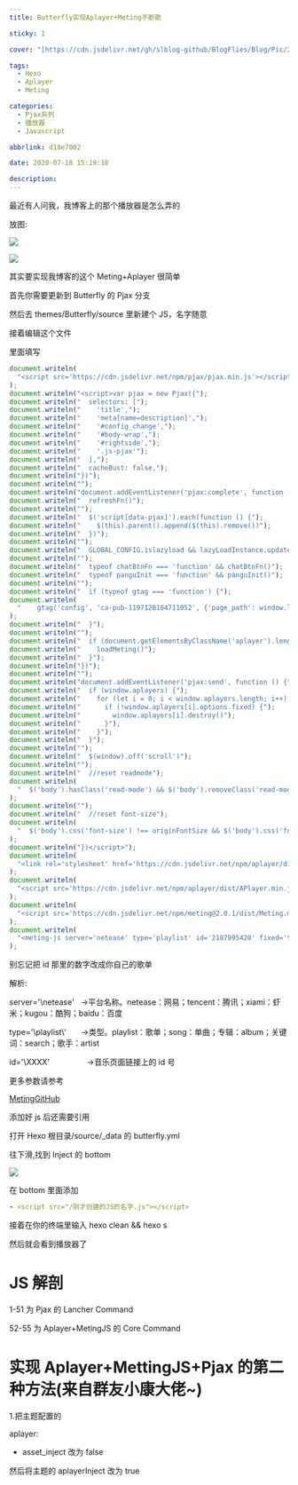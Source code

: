 ```yaml
---
title: Butterfly实现Aplayer+Meting不断歌

sticky: 1

cover: "[https://cdn.jsdelivr.net/gh/slblog-github/BlogFlies/Blog/Pic/2718Cover.png](https://cdn.jsdelivr.net/gh/slblog-github/BlogFlies/Blog/Pic/2718Cover.png)"

tags:
  - Hexo
  - Aplayer
  - Meting

categories:
  - Pjax系列
  - 播放器
  - Javascript

abbrlink: d18e7002

date: 2020-07-18 15:19:10

description:
---
```


最近有人问我，我博客上的那个播放器是怎么弄的

放图:

![](https://cdn.jsdelivr.net/gh/slblog-github/BlogFlies/Blog/Pic/image-20200718152748692.png#alt=image-20200718152748692)

![](https://cdn.jsdelivr.net/gh/slblog-github/BlogFlies/Blog/Pic/image-20200718152758273.png#alt=image-20200718152758273)

其实要实现我博客的这个 Meting+Aplayer 很简单

首先你需要更新到 Butterfly 的 Pjax 分支

然后去 themes/Butterfly/source 里新建个 JS，名字随意

接着编辑这个文件

里面填写

```javascript
document.writeln(
  "<script src='https://cdn.jsdelivr.net/npm/pjax/pjax.min.js'></script>"
);
document.writeln("<script>var pjax = new Pjax({");
document.writeln("  selectors: [");
document.writeln("    'title',");
document.writeln("    'meta[name=description]',");
document.writeln("    '#config_change',");
document.writeln("    '#body-wrap',");
document.writeln("    '#rightside',");
document.writeln("    '.js-pjax'");
document.writeln("  ],");
document.writeln("  cacheBust: false,");
document.writeln("})");
document.writeln("");
document.writeln("document.addEventListener('pjax:complete', function () {");
document.writeln("  refreshFn()");
document.writeln("");
document.writeln("  $('script[data-pjax]').each(function () {");
document.writeln("    $(this).parent().append($(this).remove())");
document.writeln("  })");
document.writeln("");
document.writeln("  GLOBAL_CONFIG.islazyload && lazyLoadInstance.update()");
document.writeln("");
document.writeln("  typeof chatBtnFn === 'function' && chatBtnFn()");
document.writeln("  typeof panguInit === 'function' && panguInit()");
document.writeln("");
document.writeln("  if (typeof gtag === 'function') {");
document.writeln(
  "    gtag('config', 'ca-pub-1197128104711052', {'page_path': window.location.pathname});"
);
document.writeln("  }");
document.writeln("");
document.writeln("  if (document.getElementsByClassName('aplayer').length){");
document.writeln("    loadMeting()");
document.writeln("  }");
document.writeln("})");
document.writeln("");
document.writeln("document.addEventListener('pjax:send', function () {");
document.writeln("  if (window.aplayers) {");
document.writeln("    for (let i = 0; i < window.aplayers.length; i++) {");
document.writeln("      if (!window.aplayers[i].options.fixed) {");
document.writeln("        window.aplayers[i].destroy()");
document.writeln("      }");
document.writeln("    }");
document.writeln("  }");
document.writeln("");
document.writeln("  $(window).off('scroll')");
document.writeln("");
document.writeln("  //reset readmode");
document.writeln(
  "  $('body').hasClass('read-mode') && $('body').removeClass('read-mode')"
);
document.writeln("");
document.writeln("  //reset font-size");
document.writeln(
  "  $('body').css('font-size') !== originFontSize && $('body').css('font-size', parseFloat(originFontSize))"
);
document.writeln("})</script>");
document.writeln(
  "<link rel='stylesheet' href='https://cdn.jsdelivr.net/npm/aplayer/dist/APlayer.min.css'>"
);
document.writeln(
  "<script src='https://cdn.jsdelivr.net/npm/aplayer/dist/APlayer.min.js'></script>"
);
document.writeln(
  "<script src='https://cdn.jsdelivr.net/npm/meting@2.0.1/dist/Meting.min.js'></script>"
);
document.writeln(
  "<meting-js server='netease' type='playlist' id='2187995420' fixed='true'></meting-js>"
);
```

别忘记把 id 那里的数字改成你自己的歌单

解析:

server='\netease'   ->平台名称。netease：网易；tencent：腾讯；xiami：虾米；kugou：酷狗；baidu：百度

type='\playlist\‘       ->类型。playlist：歌单；song：单曲；专辑：album；关键词：search；歌手：artist

id='\XXXX'                 ->音乐页面链接上的 id 号

更多参数请参考

[MetingGitHub](https://github.com/metowolf/MetingJS)

添加好 js 后还需要引用

打开 Hexo 根目录/source/\_data 的 butterfly.yml

往下滑,找到 Inject 的 bottom

![](https://cdn.jsdelivr.net/gh/slblog-github/BlogFlies/Blog/Pic/image-20200718154055037.png#alt=image-20200718154055037)

在 bottom 里面添加

```yaml
- <script src="/刚才创建的JS的名字.js"></script>
```

接着在你的终端里输入 hexo clean && hexo s

然后就会看到播放器了

# JS 解剖

1-51 为 Pjax 的 Lancher Command

52-55 为 Aplayer+MetingJS 的 Core Command

# 实现 Aplayer+MettingJS+Pjax 的第二种方法(来自群友小康大佬~)

1.把主题配置的

aplayer:

- asset_inject 改为 false

然后将主题的 aplayerInject 改为 true
